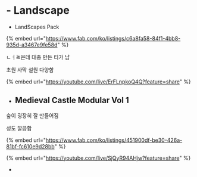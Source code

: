 # - Landscape

* LandScapes Pack

{% embed url="https://www.fab.com/ko/listings/c6a8fa58-84f1-4bb8-935d-a3467e9fe58d" %}

ㄴㅓㄼ은데 대충 만든 티가 남

&#x20;     초원 사막 설원 다양함

{% embed url="https://youtube.com/live/ErFLnpkoQ4Q?feature=share" %}

* ## Medieval Castle Modular Vol 1

숲이 굉장히 잘 만들어짐

성도 깔끔함

{% embed url="https://www.fab.com/ko/listings/451900df-be30-426a-81bf-fc610e9d28bb" %}

{% embed url="https://youtube.com/live/SjQyR94AHjw?feature=share" %}



*



